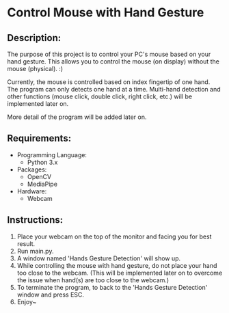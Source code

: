 # Control Mouse with Hand Gesture

## Description:

The purpose of this project is to control your PC's mouse based on your hand gesture. This allows you to control the mouse (on display) without the mouse (physical). :)

Currently, the mouse is controlled based on index fingertip of one hand. The program can only detects one hand at a time. Multi-hand detection and other functions (mouse click, double click, right click, etc.) will be implemented later on.

More detail of the program will be added later on.

## Requirements:
- Programming Language:
	- Python 3.x
- Packages:
	- OpenCV
	- MediaPipe
- Hardware:
	- Webcam

## Instructions:
1. Place your webcam on the top of the monitor and facing you for best result.
2. Run main.py.
3. A window named 'Hands Gesture Detection' will show up.
4. While controlling the mouse with hand gesture, do not place your hand too close to the webcam. (This will be implemented later on to overcome the issue when hand(s) are too close to the webcam.)
5. To terminate the program, to back to the 'Hands Gesture Detection' window and press ESC.
4. Enjoy~
